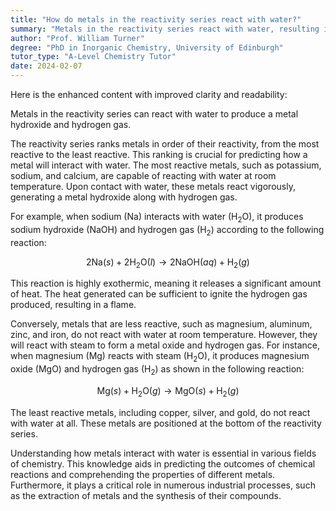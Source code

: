 ```yaml
---
title: "How do metals in the reactivity series react with water?"
summary: "Metals in the reactivity series react with water, resulting in the formation of metal hydroxides and the release of hydrogen gas."
author: "Prof. William Turner"
degree: "PhD in Inorganic Chemistry, University of Edinburgh"
tutor_type: "A-Level Chemistry Tutor"
date: 2024-02-07
---
```


Here is the enhanced content with improved clarity and readability:

Metals in the reactivity series can react with water to produce a metal hydroxide and hydrogen gas.

The reactivity series ranks metals in order of their reactivity, from the most reactive to the least reactive. This ranking is crucial for predicting how a metal will interact with water. The most reactive metals, such as potassium, sodium, and calcium, are capable of reacting with water at room temperature. Upon contact with water, these metals react vigorously, generating a metal hydroxide along with hydrogen gas. 

For example, when sodium ($\text{Na}$) interacts with water ($\text{H}_2\text{O}$), it produces sodium hydroxide ($\text{NaOH}$) and hydrogen gas ($\text{H}_2$) according to the following reaction:

$$
2\text{Na}(s) + 2\text{H}_2\text{O}(l) \rightarrow 2\text{NaOH}(aq) + \text{H}_2(g)
$$

This reaction is highly exothermic, meaning it releases a significant amount of heat. The heat generated can be sufficient to ignite the hydrogen gas produced, resulting in a flame.

Conversely, metals that are less reactive, such as magnesium, aluminum, zinc, and iron, do not react with water at room temperature. However, they will react with steam to form a metal oxide and hydrogen gas. For instance, when magnesium ($\text{Mg}$) reacts with steam ($\text{H}_2\text{O}$), it produces magnesium oxide ($\text{MgO}$) and hydrogen gas ($\text{H}_2$) as shown in the following reaction:

$$
\text{Mg}(s) + \text{H}_2\text{O}(g) \rightarrow \text{MgO}(s) + \text{H}_2(g)
$$

The least reactive metals, including copper, silver, and gold, do not react with water at all. These metals are positioned at the bottom of the reactivity series.

Understanding how metals interact with water is essential in various fields of chemistry. This knowledge aids in predicting the outcomes of chemical reactions and comprehending the properties of different metals. Furthermore, it plays a critical role in numerous industrial processes, such as the extraction of metals and the synthesis of their compounds.
    
